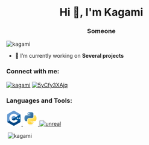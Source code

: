<h1 align="center">Hi 👋, I'm Kagami</h1>
<h3 align="center">Someone</h3>

<p align="left"> <img src="https://komarev.com/ghpvc/?username=kagami&label=Profile%20views&color=0e75b6&style=flat" alt="kagami" /> </p>

- 🔭 I’m currently working on **Several projects**

<h3 align="left">Connect with me:</h3>
<p align="left">
<a href="https://dev.to/kagami" target="blank"><img align="center" src="https://raw.githubusercontent.com/rahuldkjain/github-profile-readme-generator/master/src/images/icons/Social/devto.svg" alt="kagami" height="30" width="40" /></a>
<a href="https://discord.gg/5yCfy3XAjq" target="blank"><img align="center" src="https://raw.githubusercontent.com/rahuldkjain/github-profile-readme-generator/master/src/images/icons/Social/discord.svg" alt="5yCfy3XAjq" height="30" width="40" /></a>
</p>

<h3 align="left">Languages and Tools:</h3>
<p align="left"> <a href="https://www.w3schools.com/cpp/" target="_blank" rel="noreferrer"> <img src="https://raw.githubusercontent.com/devicons/devicon/master/icons/cplusplus/cplusplus-original.svg" alt="cplusplus" width="40" height="40"/> </a> <a href="https://www.python.org" target="_blank" rel="noreferrer"> <img src="https://raw.githubusercontent.com/devicons/devicon/master/icons/python/python-original.svg" alt="python" width="40" height="40"/> </a> <a href="https://unrealengine.com/" target="_blank" rel="noreferrer"> <img src="https://raw.githubusercontent.com/kenangundogan/fontisto/036b7eca71aab1bef8e6a0518f7329f13ed62f6b/icons/svg/brand/unreal-engine.svg" alt="unreal" width="40" height="40"/> </a> </p>

<p>&nbsp;<img align="center" src="https://github-readme-stats.vercel.app/api?username=kagami&show_icons=true&locale=en" alt="kagami" /></p>
